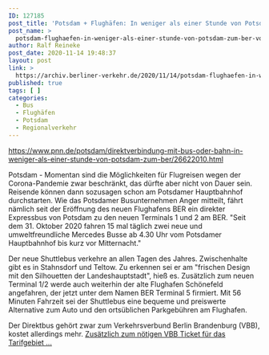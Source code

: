 ```yaml
---
ID: 127185
post_title: 'Potsdam + Flughäfen: In weniger als einer Stunde von Potsdam zum BER Vom Potsdamer Hauptbahnhof gibt es zwei Direktverbindungen zum neuen Flughafen, aus PNN'
post_name: >
  potsdam-flughaefen-in-weniger-als-einer-stunde-von-potsdam-zum-ber-vom-potsdamer-hauptbahnhof-gibt-es-zwei-direktverbindungen-zum-neuen-flughafen-aus-pnn
author: Ralf Reineke
post_date: 2020-11-14 19:48:37
layout: post
link: >
  https://archiv.berliner-verkehr.de/2020/11/14/potsdam-flughaefen-in-weniger-als-einer-stunde-von-potsdam-zum-ber-vom-potsdamer-hauptbahnhof-gibt-es-zwei-direktverbindungen-zum-neuen-flughafen-aus-pnn/
published: true
tags: [ ]
categories:
  - Bus
  - Flughäfen
  - Potsdam
  - Regionalverkehr
---
```

https://www.pnn.de/potsdam/direktverbindung-mit-bus-oder-bahn-in-weniger-als-einer-stunde-von-potsdam-zum-ber/26622010.html

Potsdam - Momentan sind die Möglichkeiten für Flugreisen wegen der Corona-Pandemie zwar beschränkt, das dürfte aber nicht von Dauer sein. Reisende können dann sozusagen schon am Potsdamer Hauptbahnhof durchstarten. Wie das Potsdamer Busunternehmen Anger mitteilt, fährt nämlich seit der Eröffnung des neuen Flughafens BER ein direkter Expressbus von Potsdam zu den neuen Terminals 1 und 2 am BER. "Seit dem 31. Oktober 2020 fahren 15 mal täglich zwei neue und umweltfreundliche Mercedes Busse ab 4.30 Uhr vom Potsdamer Hauptbahnhof bis kurz vor Mitternacht."

Der neue Shuttlebus verkehre an allen Tagen des Jahres. Zwischenhalte gibt es in Stahnsdorf und Teltow. Zu erkennen sei er am "frischen Design mit den Silhouetten der Landeshauptstadt", hieß es. Zusätzlich zum neuen Terminal 1/2 werde auch weiterhin der alte Flughafen Schönefeld angefahren, der jetzt unter dem Namen BER Terminal 5 firmiert. Mit 56 Minuten Fahrzeit sei der Shuttlebus eine bequeme und preiswerte Alternative zum Auto und den ortsüblichen Parkgebühren am Flughafen.

Der Direktbus gehört zwar zum Verkehrsverbund Berlin Brandenburg (VBB), kostet allerdings mehr. <a href="https://www.pnn.de/potsdam/direktverbindung-mit-bus-oder-bahn-in-weniger-als-einer-stunde-von-potsdam-zum-ber/26622010.html">Zusätzlich zum nötigen VBB Ticket für das Tarifgebiet ...</a>